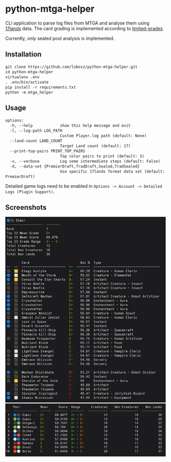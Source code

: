 # python-mtga-helper

CLI application to parse log files from MTGA and analyse them using [17lands](http://17lands.com) data.
The card grading is implemented according to [limited-grades](https://github.com/youssefm/limited-grades).

Currently, only sealed pool analysis is implemented.

## Installation
```commandline
git clone https://github.com/lubosz/python-mtga-helper.git
cd python-mtga-helper
virtualenv .env
. .env/bin/activate
pip install -r requirements.txt
python -m mtga_helper
```

## Usage
```commandline
options:
  -h, --help            show this help message and exit
  -l, --log-path LOG_PATH
                        Custom Player.log path (default: None)
  --land-count LAND_COUNT
                        Target Land count (default: 17)
  --print-top-pairs PRINT_TOP_PAIRS
                        Top color pairs to print (default: 3)
  -v, --verbose         Log some intermediate steps (default: False)
  -d, --data-set {PremierDraft,TradDraft,Sealed,TradSealed}
                        Use specific 17lands format data set (default: PremierDraft)
```

Detailed game logs need to be enabled in
`Options -> Account -> Detailed Logs (Plugin Support)`.

## Screenshots

![screenshot_color_pair_pool.png](doc/screenshot_color_pair_pool.png)
![screenshot_color_pair_ranks.png](doc/screenshot_color_pair_ranks.png)